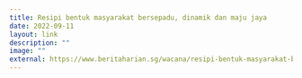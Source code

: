 ```yaml
---
title: Resipi bentuk masyarakat bersepadu, dinamik dan maju jaya
date: 2022-09-11
layout: link
description: ""
image: ""
external: https://www.beritaharian.sg/wacana/resipi-bentuk-masyarakat-bersepadu-dinamik-dan-maju-jaya
---
```

